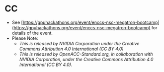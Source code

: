 # CC

- See [https://gpuhackathons.org/event/enccs-nsc-megatron-bootcamp](https://gpuhackathons.org/event/enccs-nsc-megatron-bootcamp) for details of the event.
- Please Note: 
  - *This is released by NVIDIA Corporation under the Creative Commons Attribution 4.0 International (CC BY 4.0)* 
  - *This is released by OpenACC-Standard.org, in collaboration with NVIDIA Corporation, under the Creative Commons Attribution 4.0 International (CC BY 4.0).*
